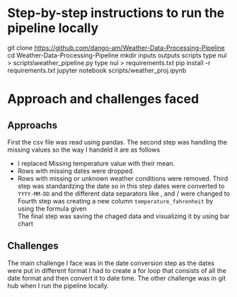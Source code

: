 # Step-by-step instructions to run the pipeline locally
git clone https://github.com/dango-am/Weather-Data-Processing-Pipeline
cd Weather-Data-Processing-Pipeline
mkdir inputs outputs scripts
type nul > scripts\weather_pipeline.py
type nul > requirements.txt
pip install -r requirements.txt
jupyter notebook scripts/weather_proj.ipynb
# Approach and challenges faced
## Approachs
First the csv file was read using pandas.
The second step was handling the missing values so the way I handeld it are as follows
   - I replaced Missing temperature value with their mean.
   - Rows with missing dates were dropped.
   - Rows with missing or unknown weather conditions were removed.
Third step was standardzing the date so in this step dates were converted to `YYYY-MM-DD` and the different data separators like , and / were changed to 
Fourth step was creating a new column `temperature_fahrenheit` by using the formula given  
The final step was saving the chaged data and visualizing it by using bar chart

## Challenges 
The main challenge I face was in the date conversion step as the dates were put in different format I had to create a for loop that consists of all the date format and then convert it to date time. The other challenge was in git hub when I run the pipeline locally.
